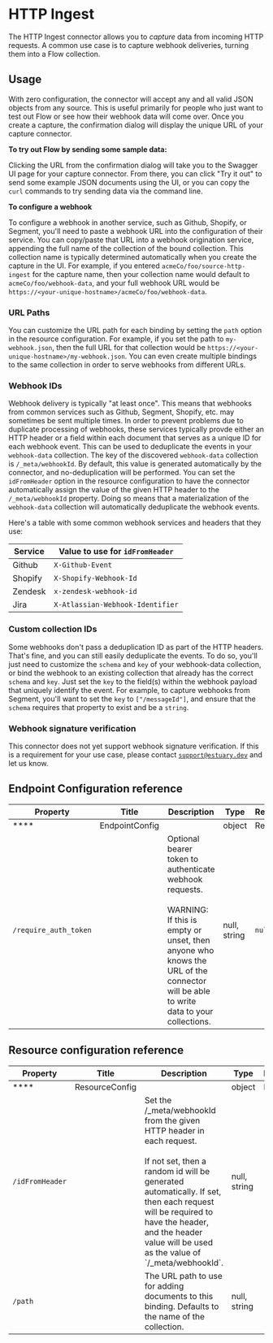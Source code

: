 # HTTP Ingest

The HTTP Ingest connector allows you to _capture_ data from incoming HTTP requests.
A common use case is to capture webhook deliveries, turning them into a Flow collection.

## Usage

With zero configuration, the connector will accept any and all valid JSON objects from any source.
This is useful primarily for people who just want to test out Flow or see how their webhook data will come over.
Once you create a capture, the confirmation dialog will display the unique URL of your capture connector.

**To try out Flow by sending some sample data:**

Clicking the URL from the confirmation dialog will take you to the Swagger UI page for your capture connector.
From there, you can click "Try it out" to send some example JSON documents using the UI, or you can copy the `curl` commands to try sending data via the command line.

**To configure a webhook**

To configure a webhook in another service, such as Github, Shopify, or Segment, you'll need to paste a webhook URL into the configuration of their service.
You can copy/paste that URL into a webhook origination service, appending the full name of the collection of the bound collection. This collection name
is typically determined automatically when you create the capture in the UI. For example, if you entered `acmeCo/foo/source-http-ingest` for the capture name, then
your collection name would default to `acmeCo/foo/webhook-data`, and your full webhook URL would be `https://<your-unique-hostname>/acmeCo/foo/webhook-data`.

### URL Paths

You can customize the URL path for each binding by setting the `path` option in the resource configuration. For example, if you set the path to `my-webhook.json`,
then the full URL for that collection would be `https://<your-unique-hostname>/my-webhook.json`. You can even create multiple bindings to the same collection
in order to serve webhooks from different URLs.

### Webhook IDs

Webhook delivery is typically "at least once". This means that webhooks from common services such as Github, Segment, Shopify, etc. may sometimes be sent multiple times.
In order to prevent problems due to duplicate processing of webhooks, these services typically provde either an HTTP header or a field within each document that serves
as a unique ID for each webhook event. This can be used to deduplicate the events in your `webhook-data` collection. The key of the discovered `webhook-data` collection is `/_meta/webhookId`.
By default, this value is generated automatically by the connector, and no-deduplication will be performed.
You can set the `idFromHeader` option in the resource configuration to have the connector automatically assign the value of the given HTTP header to the `/_meta/webhookId` property.
Doing so means that a materialization of the `webhook-data` collection will automatically deduplicate the webhook events.

Here's a table with some common webhook services and headers that they use:

| Service | Value to use for `idFromHeader`  |
|---------|----------------------------------|
| Github  | `X-Github-Event`                 |
| Shopify | `X-Shopify-Webhook-Id`           |
| Zendesk | `x-zendesk-webhook-id`           |
| Jira    | `X-Atlassian-Webhook-Identifier` |

### Custom collection IDs

Some webhooks don't pass a deduplication ID as part of the HTTP headers. That's fine, and you can still easily deduplicate the events.
To do so, you'll just need to customize the `schema` and `key` of your webhook-data collection, or bind the webhook to an existing collection that already has the correct `schema` and `key`.
Just set the `key` to the field(s) within the webhook payload that uniquely identify the event.
For example, to capture webhooks from Segment, you'll want to set the `key` to `["/messageId"]`, and ensure that the `schema` requires that property to exist and be a `string`.

### Webhook signature verification

This connector does not yet support webhook signature verification. If this is a requirement for your use case, please contact [`support@estuary.dev`](mailto://support@estuary.dev) and let us know.

## Endpoint Configuration reference

| Property | Title | Description | Type | Required/Default |
|---|---|---|---|---|
| **** | EndpointConfig |  | object | Required |
| `/require_auth_token` |  | Optional bearer token to authenticate webhook requests.<br><br>WARNING: If this is empty or unset, then anyone who knows the URL of the connector will be able to write data to your collections. | null, string | `null` |

## Resource configuration reference

| Property | Title | Description | Type | Required/Default |
|---|---|---|---|---|
| **** | ResourceConfig |  | object | Required |
| `/idFromHeader` |  | Set the &#x2F;&#x5F;meta&#x2F;webhookId from the given HTTP header in each request.<br><br>If not set, then a random id will be generated automatically. If set, then each request will be required to have the header, and the header value will be used as the value of &#x60;&#x2F;&#x5F;meta&#x2F;webhookId&#x60;. | null, string |  |
| `/path` |  | The URL path to use for adding documents to this binding. Defaults to the name of the collection. | null, string |  |


